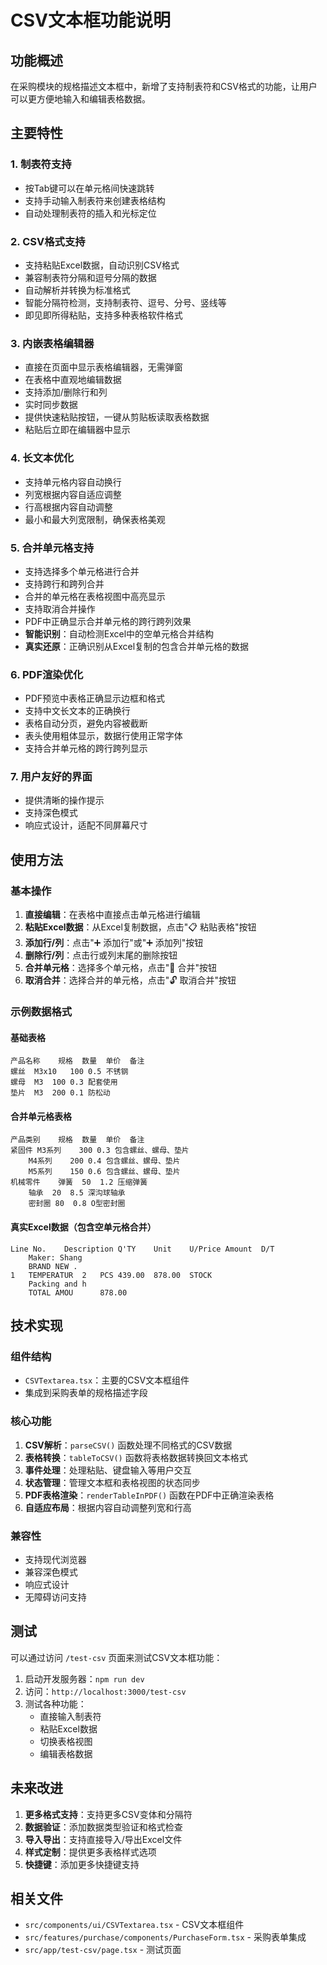 # CSV文本框功能说明

## 功能概述

在采购模块的规格描述文本框中，新增了支持制表符和CSV格式的功能，让用户可以更方便地输入和编辑表格数据。

## 主要特性

### 1. 制表符支持
- 按Tab键可以在单元格间快速跳转
- 支持手动输入制表符来创建表格结构
- 自动处理制表符的插入和光标定位

### 2. CSV格式支持
- 支持粘贴Excel数据，自动识别CSV格式
- 兼容制表符分隔和逗号分隔的数据
- 自动解析并转换为标准格式
- 智能分隔符检测，支持制表符、逗号、分号、竖线等
- 即见即所得粘贴，支持多种表格软件格式

### 3. 内嵌表格编辑器
- 直接在页面中显示表格编辑器，无需弹窗
- 在表格中直观地编辑数据
- 支持添加/删除行和列
- 实时同步数据
- 提供快速粘贴按钮，一键从剪贴板读取表格数据
- 粘贴后立即在编辑器中显示

### 4. 长文本优化
- 支持单元格内容自动换行
- 列宽根据内容自适应调整
- 行高根据内容自动调整
- 最小和最大列宽限制，确保表格美观

### 5. 合并单元格支持
- 支持选择多个单元格进行合并
- 支持跨行和跨列合并
- 合并的单元格在表格视图中高亮显示
- 支持取消合并操作
- PDF中正确显示合并单元格的跨行跨列效果
- **智能识别**：自动检测Excel中的空单元格合并结构
- **真实还原**：正确识别从Excel复制的包含合并单元格的数据

### 6. PDF渲染优化
- PDF预览中表格正确显示边框和格式
- 支持中文长文本的正确换行
- 表格自动分页，避免内容被截断
- 表头使用粗体显示，数据行使用正常字体
- 支持合并单元格的跨行跨列显示

### 7. 用户友好的界面
- 提供清晰的操作提示
- 支持深色模式
- 响应式设计，适配不同屏幕尺寸

## 使用方法

### 基本操作
1. **直接编辑**：在表格中直接点击单元格进行编辑
2. **粘贴Excel数据**：从Excel复制数据，点击"📋 粘贴表格"按钮
3. **添加行/列**：点击"➕ 添加行"或"➕ 添加列"按钮
4. **删除行/列**：点击行或列末尾的删除按钮
5. **合并单元格**：选择多个单元格，点击"🔗 合并"按钮
6. **取消合并**：选择合并的单元格，点击"🔓 取消合并"按钮



### 示例数据格式

#### 基础表格
```
产品名称	规格	数量	单价	备注
螺丝	M3x10	100	0.5	不锈钢
螺母	M3	100	0.3	配套使用
垫片	M3	200	0.1	防松动
```

#### 合并单元格表格
```
产品类别	规格	数量	单价	备注
紧固件	M3系列	300	0.3	包含螺丝、螺母、垫片
	M4系列	200	0.4	包含螺丝、螺母、垫片
	M5系列	150	0.6	包含螺丝、螺母、垫片
机械零件	弹簧	50	1.2	压缩弹簧
	轴承	20	8.5	深沟球轴承
	密封圈	80	0.8	O型密封圈
```

#### 真实Excel数据（包含空单元格合并）
```
Line No.	Description	Q'TY	Unit	U/Price	Amount	D/T
	Maker: Shang					
	BRAND NEW .					
1	TEMPERATUR	2	PCS	439.00	878.00	STOCK
	Packing and h					
	TOTAL AMOU		878.00		
```

## 技术实现

### 组件结构
- `CSVTextarea.tsx`：主要的CSV文本框组件
- 集成到采购表单的规格描述字段

### 核心功能
1. **CSV解析**：`parseCSV()` 函数处理不同格式的CSV数据
2. **表格转换**：`tableToCSV()` 函数将表格数据转换回文本格式
3. **事件处理**：处理粘贴、键盘输入等用户交互
4. **状态管理**：管理文本框和表格视图的状态同步
5. **PDF表格渲染**：`renderTableInPDF()` 函数在PDF中正确渲染表格
6. **自适应布局**：根据内容自动调整列宽和行高

### 兼容性
- 支持现代浏览器
- 兼容深色模式
- 响应式设计
- 无障碍访问支持

## 测试

可以通过访问 `/test-csv` 页面来测试CSV文本框功能：

1. 启动开发服务器：`npm run dev`
2. 访问：`http://localhost:3000/test-csv`
3. 测试各种功能：
   - 直接输入制表符
   - 粘贴Excel数据
   - 切换表格视图
   - 编辑表格数据

## 未来改进

1. **更多格式支持**：支持更多CSV变体和分隔符
2. **数据验证**：添加数据类型验证和格式检查
3. **导入导出**：支持直接导入/导出Excel文件
4. **样式定制**：提供更多表格样式选项
5. **快捷键**：添加更多快捷键支持

## 相关文件

- `src/components/ui/CSVTextarea.tsx` - CSV文本框组件
- `src/features/purchase/components/PurchaseForm.tsx` - 采购表单集成
- `src/app/test-csv/page.tsx` - 测试页面
